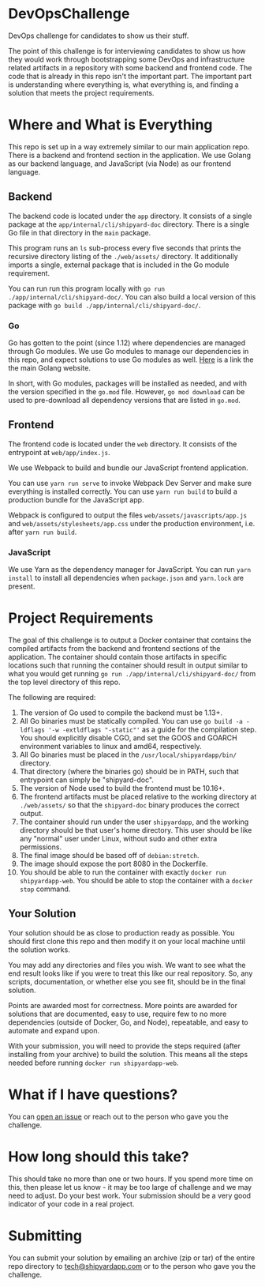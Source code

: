 # DevOpsChallenge

DevOps challenge for candidates to show us their stuff. 

The point of this challenge is for interviewing candidates to show us how they
would work through bootstrapping some DevOps and infrastructure related artifacts
in a repository with some backend and frontend code.
The code that is already in this repo isn't the important part.
The important part is understanding where everything is, what everything is,
and finding a solution that meets the project requirements.

# Where and What is Everything

This repo is set up in a way extremely similar to our main application repo.
There is a backend and frontend section in the application.
We use Golang as our backend language, and JavaScript (via Node) as our frontend
language.

## Backend

The backend code is located under the `app` directory.
It consists of a single package at the `app/internal/cli/shipyard-doc` directory.
There is a single Go file in that directory in the `main` package.

This program runs an `ls` sub-process every five seconds that prints the recursive
directory listing of the `./web/assets/` directory.
It additionally imports a single, external package that is included in the Go
module requirement.

You can run run this program locally with `go run ./app/internal/cli/shipyard-doc/`.
You can also build a local version of this package with `go build ./app/internal/cli/shipyard-doc/`.

### Go

Go has gotten to the point (since 1.12) where dependencies are managed through
Go modules.
We use Go modules to manage our dependencies in this repo, and expect solutions
to use Go modules as well.
[Here](https://golang.org) is a link the the main Golang website.

In short, with Go modules, packages will be installed as needed, and with the version
specified in the `go.mod` file.
However, `go mod download` can be used to pre-download all dependency versions
that are listed in `go.mod`.

## Frontend

The frontend code is located under the `web` directory.
It consists of the entrypoint at `web/app/index.js`.

We use Webpack to build and bundle our JavaScript frontend application.

You can use `yarn run serve` to invoke Webpack Dev Server and make sure everything
is installed correctly.
You can use `yarn run build` to build a production bundle for the JavaScript app.

Webpack is configured to output the files `web/assets/javascripts/app.js` and
`web/assets/stylesheets/app.css` under the production environment, i.e. after
`yarn run build`.

### JavaScript

We use Yarn as the dependency manager for JavaScript.
You can run `yarn install` to install all dependencies when `package.json` and
`yarn.lock` are present.

# Project Requirements

The goal of this challenge is to output a Docker container that contains the compiled
artifacts from the backend and frontend sections of the application.
The container should contain those artifacts in specific locations such that running
the container should result in output similar to what you would get running
`go run ./app/internal/cli/shipyard-doc/` from the top level directory of this repo.

The following are required:
1. The version of Go used to compile the backend must be 1.13+.
2. All Go binaries must be statically compiled. You can use `go build -a -ldflags '-w -extldflags "-static"'` as a guide
    for the compilation step.
    You should explicitly disable CGO, and set the GOOS and GOARCH environment
    variables to linux and amd64, respectively.
3. All Go binaries must be placed in the `/usr/local/shipyardapp/bin/` directory.
4. That directory (where the binaries go) should be in PATH, such that entrypoint can simply be "shipyard-doc".
5. The version of Node used to build the frontend must be 10.16+.
6. The frontend artifacts must be placed relative to the working directory at `./web/assets/`
    so that the `shipyard-doc` binary produces the correct output.
7. The container should run under the user `shipyardapp`, and the working directory
    should be that user's home directory. This user should be like any "normal"
    user under Linux, without sudo and other extra permissions.
8. The final image should be based off of `debian:stretch`.
9. The image should expose the port 8080 in the Dockerfile.
10. You should be able to run the container with exactly `docker run shipyardapp-web`.
    You should be able to stop the container with a `docker stop` command.

## Your Solution

Your solution should be as close to production ready as possible.
You should first clone this repo and then modify it on your local machine until
the solution works.

You may add any directories and files you wish.
We want to see what the end result looks like if you were to treat this like our
real repository.
So, any scripts, documentation, or whether else you see fit, should be in the final
solution.

Points are awarded most for correctness.
More points are awarded for solutions that are documented, easy to use, require
few to no more dependencies (outside of Docker, Go, and Node), repeatable,
and easy to automate and expand upon.

With your submission, you will need to provide the steps required (after installing
from your archive) to build the solution.
This means all the steps needed before running `docker run shipyardapp-web`.

# What if I have questions?

You can [open an issue](https://github.com/shiypardapp/DevOpsChallenge/issues)
or reach out to the person who gave you the challenge.

# How long should this take?

This should take no more than one or two hours.
If you spend more time on this, then please let us know - it may be too large of
challenge and we may need to adjust.
Do your best work.
Your submission should be a very good indicator of your code in a real project.

# Submitting

You can submit your solution by emailing an archive (zip or tar) of the entire
repo directory to tech@shipyardapp.com or to the person who gave you the challenge.
